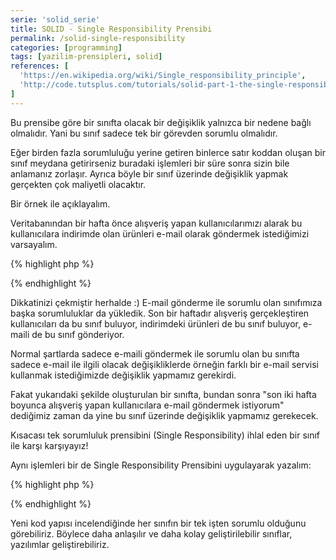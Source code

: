 ```yaml
---
serie: 'solid_serie'
title: SOLID - Single Responsibility Prensibi
permalink: /solid-single-responsibility
categories: [programming]
tags: [yazilim-prensipleri, solid]
references: [
  'https://en.wikipedia.org/wiki/Single_responsibility_principle',
  'http://code.tutsplus.com/tutorials/solid-part-1-the-single-responsibility-principle--net-36074'
]
---
```


Bu prensibe göre bir sınıfta olacak bir değişiklik yalnızca bir nedene bağlı olmalıdır. Yani bu sınıf sadece tek bir görevden sorumlu olmalıdır. 

Eğer birden fazla sorumluluğu yerine getiren binlerce satır koddan oluşan bir sınıf meydana getirirseniz buradaki işlemleri bir süre sonra sizin bile anlamanız zorlaşır. Ayrıca böyle bir sınıf üzerinde değişiklik yapmak gerçekten çok maliyetli olacaktır.

Bir örnek ile açıklayalım.

Veritabanından bir hafta önce alışveriş yapan kullanıcılarımızı alarak bu kullanıcılara indirimde olan ürünleri e-mail olarak göndermek istediğimizi varsayalım.

{% highlight php %}
<?php 

class EmailSender {
  // sorumluluk 1 - asıl sorumlu olduğu bu işlem!
  public function send(array $users, array $products)
  {
    // kullanıcılara indirimde olan ürünleri liste halinde e-mail gönderdiğimiz method.
  }

  // sorumluluk 2 - ekstra sorumluluk
  public function getUsers()
  {
    return '...'; // bir hafta önce alışveriş yapan kullanıcıların sorgusu.
  }

  // sorumluluk 3 - ekstra sorumluluk
  public function getProducts()
  {
    return '...'; // indirimdeki ürünleri getiren sorgu
  }
}
?>
{% endhighlight %}

Dikkatinizi çekmiştir herhalde :) E-mail gönderme ile sorumlu olan sınıfımıza başka sorumluluklar da yükledik.
Son bir haftadır alışveriş gerçekleştiren kullanıcıları da bu sınıf buluyor, indirimdeki ürünleri de bu sınıf buluyor, e-maili de bu sınıf gönderiyor.

Normal şartlarda sadece e-maili göndermek ile sorumlu olan bu sınıfta sadece e-mail ile ilgili olacak değişikliklerde örneğin farklı bir e-mail servisi kullanmak istediğimizde değişiklik yapmamız gerekirdi.

Fakat yukarıdaki şekilde oluşturulan bir sınıfta, bundan sonra "son iki hafta boyunca alışveriş yapan kullanıcılara e-mail göndermek istiyorum" dediğimiz zaman da yine bu sınıf üzerinde değişiklik yapmamız gerekecek.

Kısacası tek sorumluluk prensibini (Single Responsibility) ihlal eden bir sınıf ile karşı karşıyayız!

Aynı işlemleri bir de Single Responsibility Prensibini uygulayarak yazalım:

{% highlight php %}
<?php 

class UserRepository {
  public function getUsersByOrders($startDate, $endDate)
  {
    return '..'; // başlangıç ve bitiş tarih aralıkları arasında alışveriş yapan kullanıcıları getiren method
  }
}

class ProductRepository {
  public function getDiscountedProducts()
  {
    return '..'; // indirimdeki ürünleri getiren method
  }
}

class EmailSender {
  public function send(array $users, array $products)
  {
    // kullanıcılara indirimde olan ürünleri liste halinde e-mail gönderdiğimiz method.
  }
}
?>
{% endhighlight %}

Yeni kod yapısı incelendiğinde her sınıfın bir tek işten sorumlu olduğunu görebiliriz. 
Böylece daha anlaşılır ve daha kolay geliştirilebilir sınıflar, yazılımlar geliştirebiliriz.